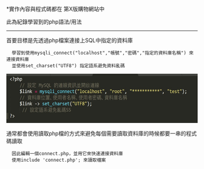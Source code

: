 *實作內容與程式碼都在 第X版購物網站中

此為紀錄學習到的php語法/用法

-----------------------------------------------------------------------------------------------------------------

首要目標是先透過php檔案連接上SQL中指定的資料庫
      
      學習到使用mysqli_connect("localhost","帳號","密碼","指定的資料庫名稱") 來連接資料庫
      並使用set_charset("UTF8") 指定語系避免資料亂碼
      
<img src="https://github.com/tank11110/young/blob/master/%E5%9C%96%E7%89%87/connect.jpg" height='130' weight='70'>

通常都會使用讀取php檔的方式來避免每個需要讀取資料庫的時候都要一串的程式碼讀取

      因此編輯一個connect.php，並用它來快速連接資料庫
      使用include 'connect.php'; 來讀取檔案
      
